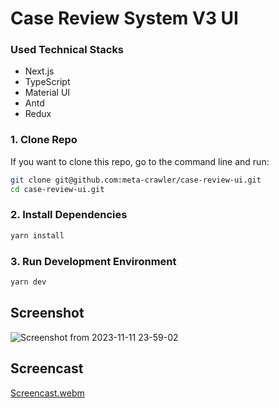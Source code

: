 # Case Review System V3 UI

### Used Technical Stacks

- Next.js
- TypeScript
- Material UI
- Antd
- Redux

### 1. Clone Repo

If you want to clone this repo, go to the command line and run:

```bash
git clone git@github.com:meta-crawler/case-review-ui.git
cd case-review-ui.git
```

### 2. Install Dependencies

```bash
yarn install
```

### 3. Run Development Environment

```bash
yarn dev
```

## Screenshot
![Screenshot from 2023-11-11 23-59-02](https://github.com/meta-crawler/case-review-ui/assets/114304642/3fb4af67-405b-4e2f-879a-1e758b262784)

## Screencast
[Screencast.webm](https://github.com/meta-crawler/case-review-ui/assets/114304642/84620513-ea88-4bd2-835a-5dbcd179c2c7)
